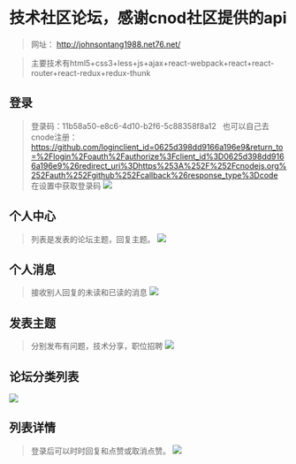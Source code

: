 技术社区论坛，感谢cnod社区提供的api
======
> 网址： http://johnsontang1988.net76.net/

>主要技术有html5+css3+less+js+ajax+react-webpack+react+react-router+react-redux+redux-thunk
## 登录


> 登录码：11b58a50-e8c6-4d10-b2f6-5c88358f8a12  
也可以自己去cnode注册：
https://github.com/loginclient_id=0625d398dd9166a196e9&return_to=%2Flogin%2Foauth%2Fauthorize%3Fclient_id%3D0625d398dd9166a196e9%26redirect_uri%3Dhttps%253A%252F%252Fcnodejs.org%252Fauth%252Fgithub%252Fcallback%26response_type%3Dcode 在设置中获取登录码
![](https://raw.githubusercontent.com/JohnsonTX/Images/master/react/login.jpeg)


## 个人中心 


> 列表是发表的论坛主题，回复主题。
![](https://raw.githubusercontent.com/JohnsonTX/Images/master/react/person.jpeg)


## 个人消息

> 接收别人回复的未读和已读的消息
![](https://raw.githubusercontent.com/JohnsonTX/Images/master/react/message.jpeg)

## 发表主题

> 分别发布有问题，技术分享，职位招聘
![](https://raw.githubusercontent.com/JohnsonTX/Images/master/react/public.jpeg)
## 论坛分类列表
![](https://raw.githubusercontent.com/JohnsonTX/Images/master/react/list.jpeg)



## 列表详情

> 登录后可以时时回复和点赞或取消点赞。
![](https://raw.githubusercontent.com/JohnsonTX/Images/master/react/detail.jpeg)
